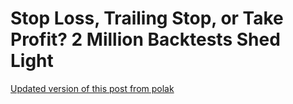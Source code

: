 # Stop Loss, Trailing Stop, or Take Profit? 2 Million Backtests Shed Light
[Updated version of this post from polak](https://medium.datadriveninvestor.com/stop-loss-trailing-stop-or-take-profit-2-million-backtests-shed-light-dde23bda40be)
